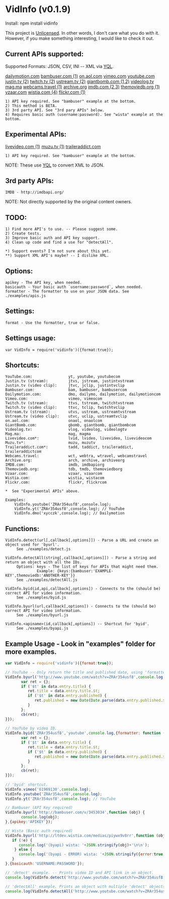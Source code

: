 VidInfo (v0.1.9)
======

Install: npm install vidinfo

This project is [Unlicensed](http://unlicense.org/ "Title").
In other words, I don't care what you do with it.
However, if you make something interesting, I would like to check it out.

Current APIs supported:
------
   Supported Formats: JSON, CSV, INI -- XML via [YQL](http://developer.yahoo.com/yql/console/ "Title").

   [dailymotion.com](http://www.dailymotion.com/ "Title")
   [bambuser.com (1)](http://bambuser.com/api/ "Title")
   [on.aol.com](http://on.aol.com/ "Title")
   [vimeo.com](http://vimeo.com/ "Title")
   [youtube.com](http://www.youtube.com/ "Title")
   [justin.tv (2)](http://www.justin.tv/ "Title")
   [twitch.tv (2)](http://www.twitch.tv/ "Title") 
   [ustream.tv (2)](http://www.ustream.tv/ "Title")
   [giantbomb.com (1,2)](http://www.giantbomb.com/api/ "Title")
   [videolog.tv](http://videolog.tv/ "Title")
   [mag.ma](http://mag.ma/ "Title")
   [webcams.travel (1)](http://www.webcams.travel/developers/ "Title")
   [archive.org](http://archive.org/ "Title")
   [imdb.com (2,3)](http://imdb.com/ "Title")
   [themoviedb.org (1)](http://www.themoviedb.org/documentation/api "Title")
   [vzaar.com](http://vzaar.com/ "Title")
   [wistia.com (4)](http://wistia.com/doc/developers "Title")
   [flickr.com (1)](http://www.flickr.com/services/api/ "Title")

    1) API key required. See "bambuser" example at the bottom.
    2) This method is BETA.
    3) 3rd party API. See "3rd pary APIs" below.
    4) Requires basic auth (username:password). See "wista" example at the bottom.

Experimental APIs: 
------
   [livevideo.com (1)](http://www.livevideo.com/api/ "Title")
   [muzu.tv (1)](http://www.muzu.tv/api/ "Title")
   [traileraddict.com](http://www.traileraddict.com/ "Title")
  
    1) API key required. See "bambuser" example at the bottom.

NOTE: These use [YQL](http://developer.yahoo.com/yql/console/ "Title") to convert XML to JSON.

3rd party APIs:
------
    IMDB - http://imdbapi.org/

NOTE: Not directly supported by the original content owners.

TODO:
------
    1) Find more API's to use. -- Please suggest some.
    2) Create tests.
    3) Improve basic auth and API key support.
    4) Clean up code and find a use for "detectAll".

    *) Support events? I'm not sure about this yet.
    **) Support XML API's maybe? -- I dislike XML.

Options:
------
    apikey - The API key, when needed.
    basicauth - Your basic auth `username:password`, when needed.
    formatter - The formatter to use on your JSON data. See ./examples/apis.js

Settings:
------
    format - Use the formatter, true or false.
   
Settings usage:
------
    var VidInfo = require('vidinfo')({format:true});

Shortcuts:
------
    YouTube.com:                yt, youtube, youtubecom
    Justin.tv (stream):         jtvs, jstream, justintvstream
    Justin.tv (video clip):     jtvc, jclip, justintvclip
    Bambuser.com:               bam, bambuser, bambusercom
    Dailymotion.com:            dmo, dailymo, dailymotion, dailymotioncom
    Vimeo.com:                  vimeo, vimeocom
    Twitch.tv (stream):         ttvs, tstream, twitchtvstream
    Twitch.tv (video clip):     ttvc, tclip, twitchtvclip
    Ustream.tv (stream):        utvs, ustream, ustreamtvstream
    Ustream.tv (video clip):    utvc, uclip, ustreamtvclip
    on.aol.com:                 onaol, onaolcom
    GiantBomb.com:              gbomb, giantbomb, giantbombcom
    Videolog.tv:                vlog, videolog, videologtv
    Mag.ma:                     mag, magma
    Livevideo.com*:             lvid, lvideo, livevideo, livevideocom
    Muzu.tv*:                   muzu, muzutv
    Traileraddict.com*:         tadd, taddict, traileraddict, traileraddictcom
    Webcams.travel:             wct, webtra, wtravel, webcamstravel
    Archive.org:                arch, archive, archiveorg
    IMDB.com:                   imdb, imdbapiorg
    Themoviedb.org:             tdb, tmdb, themoviedborg
    Vzaar.com:                  vzaar, vzaarcom
    Wistia.com:                 wistia, wistacom
    Flickr.com:                 flickr, flickrcom

    *  See "Experimental APIs" above.

    Examples:
        VidInfo.youtube('ZRAr354usf8',console.log);
        VidInfo.yt('ZRAr354usf8',console.log); // YouTube
        VidInfo.dmo('xycczk',console.log); // Dailymotion

Functions:
------
    VidInfo.detect(url[,callback[,options]]) - Parse a URL and create an object used for 'byurl'.
         See ./examples/detect.js

    VidInfo.detectAll(string[,callback[,options]]) - Parse a string and return an object with all the IDs.
         Options: keys - The list of keys for APIs that might need them.
                  Example: {keys:{bambuser:'EXAMPLE-KEY',themoviedb:'ANOTHER-KEY'}}
         See ./examples/detectAll.js

    VidInfo.byid(id,api,callback[,options]) - Connects to the (should be) correct API for video information.
         See ./examples/byid.js

    VidInfo.byurl(url,callback[,options]) - Connects to the (should be) correct API for video information.
         See ./examples/byurl.js

    VidInfo.<apiname>(id,callback[,options]) -- Shortcut for 'byid'.
         See ./examples/byapi.js

Example Usage - Look in "examples" folder for more examples.
-------
```javascript
var VidInfo = require('vidinfo')({format:true});

// YouTube -- Only return the title and published date, using 'formatter'.
VidInfo.byurl('http://www.youtube.com/watch?v=ZRAr354usf8',console.log,{formatter: function (data,cb) {
       var ret = {};
       if ('$t' in data.entry.title) {
          ret.title = data.entry.title.$t;
          if ('$t' in data.entry.published) {
             ret.published = new Date(Date.parse(data.entry.published.$t));
          }
       };
       cb(ret);
}});
  
// YouTube by video ID.
VidInfo.byid('ZRAr354usf8','youtube',console.log,{formatter: function (data,cb) {
       var ret = {};
       if ('$t' in data.entry.title) {
          ret.title = data.entry.title.$t;
          if ('$t' in data.entry.published) {
             ret.published = new Date(Date.parse(data.entry.published.$t));
          }
       };
       cb(ret);
}});
   
// 'byid' shortcut.
VidInfo.vimeo('61969130',console.log);
VidInfo.youtube('ZRAr354usf8',console.log);
VidInfo.yt('ZRAr354usf8',console.log); // YouTube

// Bambuser (API Key required)
VidInfo.byurl('http://bambuser.com/v/3453034',function (obj) {
       console.log(obj);
},{apikey:'APIKEY'});

// Wista (Basic auth required)
VidInfo.byurl('http://ltdev.wistia.com/medias/piywx9v8rr',function (obj,e) {
   if (!e) {
      console.log('(byapi) wista: '+JSON.stringify(obj)+'\n\n');
    } else {
      console.log('(byapi - ERROR) wista: '+JSON.stringify({error:true,message:obj})+'\n\n');
   }
},{basicauth:'USERNAME:PASSWORD'});

// 'detect' example. -- Prints video ID and API link in an object.
console.log(VidInfo.detect('http://www.youtube.com/watch?v=ZRAr354usf8'));

// 'detectAll' example. Prints an object with multiple 'detect' objects.
console.log(VidInfo.detectAll('http://www.youtube.com/watch?v=ZRAr354usf8 http://bambuser.com/v/3453034 http://ltdev.wistia.com/medias/piywx9v8rr http://flic.kr/p/e9964e'));
```
